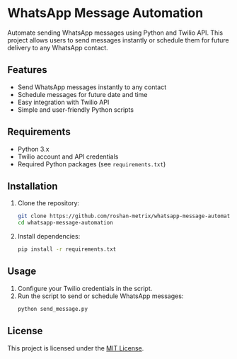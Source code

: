# WhatsApp Message Automation

Automate sending WhatsApp messages using Python and Twilio API. This project allows users to send messages instantly or schedule them for future delivery to any WhatsApp contact.

## Features

- Send WhatsApp messages instantly to any contact
- Schedule messages for future date and time
- Easy integration with Twilio API
- Simple and user-friendly Python scripts

## Requirements

- Python 3.x
- Twilio account and API credentials
- Required Python packages (see `requirements.txt`)

## Installation

1. Clone the repository:
    ```bash
    git clone https://github.com/roshan-metrix/whatsapp-message-automation.git
    cd whatsapp-message-automation
    ```
2. Install dependencies:
    ```bash
    pip install -r requirements.txt
    ```

## Usage

1. Configure your Twilio credentials in the script.
2. Run the script to send or schedule WhatsApp messages:
    ```bash
    python send_message.py
    ```

## License
This project is licensed under the [MIT License](license.txt).

